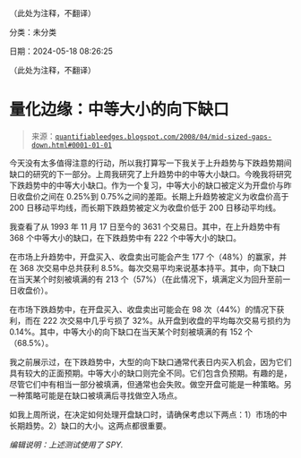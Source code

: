 （此处为注释，不翻译）

分类：未分类

日期：2024-05-18 08:26:25

（此处为注释，不翻译）

# 量化边缘：中等大小的向下缺口

> 来源：[`quantifiableedges.blogspot.com/2008/04/mid-sized-gaps-down.html#0001-01-01`](http://quantifiableedges.blogspot.com/2008/04/mid-sized-gaps-down.html#0001-01-01)

今天没有太多值得注意的行动，所以我打算写一下我关于上升趋势与下跌趋势期间缺口的研究的下一部分。上周我研究了上升趋势中的中等大小缺口。今晚我将研究下跌趋势中的中等大小缺口。作为一个复习，中等大小的缺口被定义为开盘价与昨日收盘价之间在 0.25%到 0.75%之间的差距。长期上升趋势被定义为收盘价高于 200 日移动平均线，而长期下跌趋势被定义为收盘价低于 200 日移动平均线。

我查看了从 1993 年 11 月 17 日至今的 3631 个交易日。其中，在上升趋势中有 368 个中等大小的缺口，在下跌趋势中有 222 个中等大小的缺口。

在市场上升趋势中，开盘买入、收盘卖出可能会产生 177 个（48%）的赢家，并在 368 次交易中总共获利 8.5%。每次交易平均来说基本持平。其中，向下缺口在当天某个时刻被填满的有 213 个（57%）（在此情况下，填满定义为回升至前一日收盘价）。

在市场下跌趋势中，在开盘买入、收盘卖出可能会在 98 次（44%）的情况下获利，而在 222 次交易中几乎亏损了 32%。从开盘到收盘的平均每次交易亏损约为 0.14%。其中，中等大小的向下缺口在当天某个时刻被填满的有 152 个（68.5%）。

我之前展示过，在下跌趋势中，大型的向下缺口通常代表日内买入机会，因为它们具有较大的正面预期。中等大小的缺口则完全不同。它们包含负预期。有趣的是，尽管它们中有相当一部分被填满，但通常也会失败。做空开盘可能是一种策略。另一种策略可能是在缺口被填满后寻找做空入场点。

如我上周所说，在决定如何处理开盘缺口时，请确保考虑以下两点：1）市场的中长期趋势。2）缺口的大小。这两点都很重要。

*编辑说明：上述测试使用了 SPY.*
